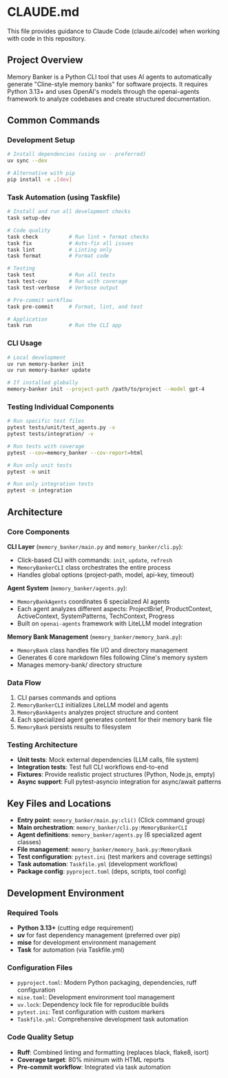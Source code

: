 # CLAUDE.md

This file provides guidance to Claude Code (claude.ai/code) when working with code in this repository.

## Project Overview

Memory Banker is a Python CLI tool that uses AI agents to automatically generate "Cline-style memory banks" for software projects. It requires Python 3.13+ and uses OpenAI's models through the openai-agents framework to analyze codebases and create structured documentation.

## Common Commands

### Development Setup
```bash
# Install dependencies (using uv - preferred)
uv sync --dev

# Alternative with pip
pip install -e .[dev]
```

### Task Automation (using Taskfile)
```bash
# Install and run all development checks
task setup-dev

# Code quality
task check          # Run lint + format checks
task fix            # Auto-fix all issues
task lint           # Linting only
task format         # Format code

# Testing
task test           # Run all tests
task test-cov       # Run with coverage
task test-verbose   # Verbose output

# Pre-commit workflow
task pre-commit     # Format, lint, and test

# Application
task run            # Run the CLI app
```

### CLI Usage
```bash
# Local development
uv run memory-banker init
uv run memory-banker update

# If installed globally
memory-banker init --project-path /path/to/project --model gpt-4
```

### Testing Individual Components
```bash
# Run specific test files
pytest tests/unit/test_agents.py -v
pytest tests/integration/ -v

# Run tests with coverage
pytest --cov=memory_banker --cov-report=html

# Run only unit tests
pytest -m unit

# Run only integration tests  
pytest -m integration
```

## Architecture

### Core Components

**CLI Layer** (`memory_banker/main.py` and `memory_banker/cli.py`):
- Click-based CLI with commands: `init`, `update`, `refresh`
- `MemoryBankerCLI` class orchestrates the entire process
- Handles global options (project-path, model, api-key, timeout)

**Agent System** (`memory_banker/agents.py`):
- `MemoryBankAgents` coordinates 6 specialized AI agents
- Each agent analyzes different aspects: ProjectBrief, ProductContext, ActiveContext, SystemPatterns, TechContext, Progress
- Built on `openai-agents` framework with LiteLLM model integration

**Memory Bank Management** (`memory_banker/memory_bank.py`):
- `MemoryBank` class handles file I/O and directory management
- Generates 6 core markdown files following Cline's memory system
- Manages memory-bank/ directory structure

### Data Flow
1. CLI parses commands and options
2. `MemoryBankerCLI` initializes LiteLLM model and agents
3. `MemoryBankAgents` analyzes project structure and content
4. Each specialized agent generates content for their memory bank file
5. `MemoryBank` persists results to filesystem

### Testing Architecture
- **Unit tests**: Mock external dependencies (LLM calls, file system)
- **Integration tests**: Test full CLI workflows end-to-end
- **Fixtures**: Provide realistic project structures (Python, Node.js, empty)
- **Async support**: Full pytest-asyncio integration for async/await patterns

## Key Files and Locations

- **Entry point**: `memory_banker/main.py:cli()` (Click command group)
- **Main orchestration**: `memory_banker/cli.py:MemoryBankerCLI` 
- **Agent definitions**: `memory_banker/agents.py` (6 specialized agent classes)
- **File management**: `memory_banker/memory_bank.py:MemoryBank`
- **Test configuration**: `pytest.ini` (test markers and coverage settings)
- **Task automation**: `Taskfile.yml` (development workflow)
- **Package config**: `pyproject.toml` (deps, scripts, tool config)

## Development Environment

### Required Tools
- **Python 3.13+** (cutting edge requirement)
- **uv** for fast dependency management (preferred over pip)
- **mise** for development environment management
- **Task** for automation (via Taskfile.yml)

### Configuration Files
- `pyproject.toml`: Modern Python packaging, dependencies, ruff configuration
- `mise.toml`: Development environment tool management  
- `uv.lock`: Dependency lock file for reproducible builds
- `pytest.ini`: Test configuration with custom markers
- `Taskfile.yml`: Comprehensive development task automation

### Code Quality Setup
- **Ruff**: Combined linting and formatting (replaces black, flake8, isort)
- **Coverage target**: 80% minimum with HTML reports
- **Pre-commit workflow**: Integrated via task automation